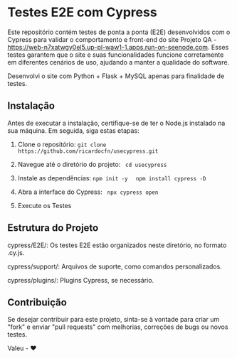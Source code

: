 # Testes E2E com Cypress 

Este repositório contém testes de ponta a ponta (E2E) desenvolvidos com o Cypress para validar o comportamento e front-end do site Projeto QA  - https://web-n7xatwgy0el5.up-pl-waw1-1.apps.run-on-seenode.com. Esses testes garantem que o site e suas funcionalidades funcione corretamente em diferentes cenários de uso, ajudando a manter a qualidade do software.

Desenvolvi o site com Python + Flask + MySQL apenas para finalidade de testes.

## Instalação

Antes de executar a instalação, certifique-se de ter o Node.js instalado na sua máquina. Em seguida, siga estas etapas:

1. Clone o repositório:
  ```git clone https://github.com/ricardocfn/usecypress.git```

2. Navegue até o diretório do projeto:
 ``` cd usecypress```

3. Instale as dependências:
  ```npm init -y ```
 ``` npm install cypress -D```

4. Abra a interface do Cypress:
 ``` npx cypress open```
  
5. Execute os Testes

## Estrutura do Projeto
cypress/E2E/: Os testes E2E estão organizados neste diretório, no formato .cy.js.

cypress/support/: Arquivos de suporte, como comandos personalizados.

cypress/plugins/: Plugins Cypress, se necessário.

## Contribuição
Se desejar contribuir para este projeto, sinta-se à vontade para criar um "fork" e enviar "pull requests" com melhorias, correções de bugs ou novos testes.



Valeu - ❤️
